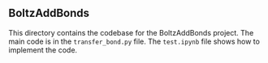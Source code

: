 <!-- Write a readme file about the codebase insdie the directory. Specify that transfer_bond is where the main code is. test.ipynb shows hwo to implement the code -->


## BoltzAddBonds

This directory contains the codebase for the BoltzAddBonds project. The main code is in the `transfer_bond.py` file. The `test.ipynb` file shows how to implement the code.


